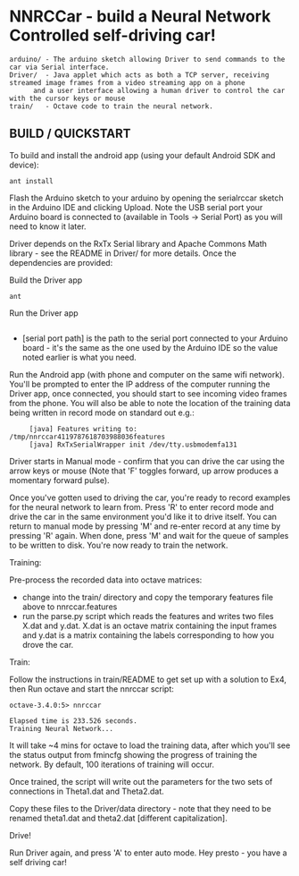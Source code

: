 NNRCCar - build a Neural Network Controlled self-driving car!
=============================================================

```android/ - An android app which streams video frames to the Driver app running on a PC.
arduino/ - The arduino sketch allowing Driver to send commands to the car via Serial interface.
Driver/  - Java applet which acts as both a TCP server, receiving streamed image frames from a video streaming app on a phone
      and a user interface allowing a human driver to control the car with the cursor keys or mouse
train/   - Octave code to train the neural network.
```
BUILD / QUICKSTART
------------------

To build and install the android app (using your default Android SDK and device):

```cd android/
ant install
```

Flash the Arduino sketch to your arduino by opening the serialrccar sketch in the Arduino IDE and clicking Upload.  Note the USB serial port your Arduino board is connected to (available in Tools -> Serial Port) as you will need to know it later.

Driver depends on the RxTx Serial library and Apache Commons Math library - see the README in Driver/ for more details.  Once the dependencies are provided:

Build the Driver app

```cd Driver/
ant
```

Run the Driver app

```ant Driver [serial port path]
```

* [serial port path] is the path to the serial port connected to your Arduino board - it's the same
  as the one used by the Arduino IDE so the value noted earlier is what you need.

Run the Android app (with phone and computer on the same wifi network).  You'll be prompted to enter the IP address of the computer running the Driver app, once connected, you should start to see incoming video frames from the phone.  You will also be able to note the location of the training data being written in  record mode on standard out e.g.:

```Driver:
     [java] Features writing to: /tmp/nnrccar4119787618703988036features
     [java] RxTxSerialWrapper init /dev/tty.usbmodemfa131
```

Driver starts in Manual mode - confirm that you can drive the car using the arrow keys or mouse (Note that 'F' toggles forward, up arrow produces a momentary forward pulse).

Once you've gotten used to driving the car, you're ready to record examples for the neural network to learn from.  Press 'R' to enter record mode and drive the car in the same environment you'd like it to drive itself.  You can return to manual mode by pressing 'M' and re-enter record at any time by pressing 'R' again.  When done, press 'M' and wait for the queue of samples to be written to disk.  You're now ready to train the network.

Training:

Pre-process the recorded data into octave matrices:
* change into the train/ directory and copy the temporary features file above to nnrccar.features
* run the parse.py script which reads the features and writes two files X.dat and y.dat.  X.dat is an octave matrix containing the input frames and y.dat is a matrix containing the labels corresponding to how you drove the car.

Train:

Follow the instructions in train/README to get set up with a solution to Ex4, then Run octave and start the nnrccar script:
```octave-3.4.0:4> cd train/
octave-3.4.0:5> nnrccar

Elapsed time is 233.526 seconds.
Training Neural Network... 
```

It will take ~4 mins for octave to load the training data, after which you'll see the status output from fmincfg showing the progress of training the network.  By default, 100 iterations of training will occur.

Once trained, the script will write out the parameters for the two sets of connections in Theta1.dat and Theta2.dat.

Copy these files to the Driver/data directory - note that they need to be renamed theta1.dat and theta2.dat [different capitalization].

Drive!

Run Driver again, and press 'A' to enter auto mode.  Hey presto - you have a self driving car!
